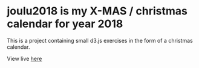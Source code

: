 # joulu2018 is my X-MAS / christmas calendar for year 2018

This is a project containing small d3.js exercises in the form of a christmas calendar.

View live [here](https://hankuu.github.io/joulu2018/)



